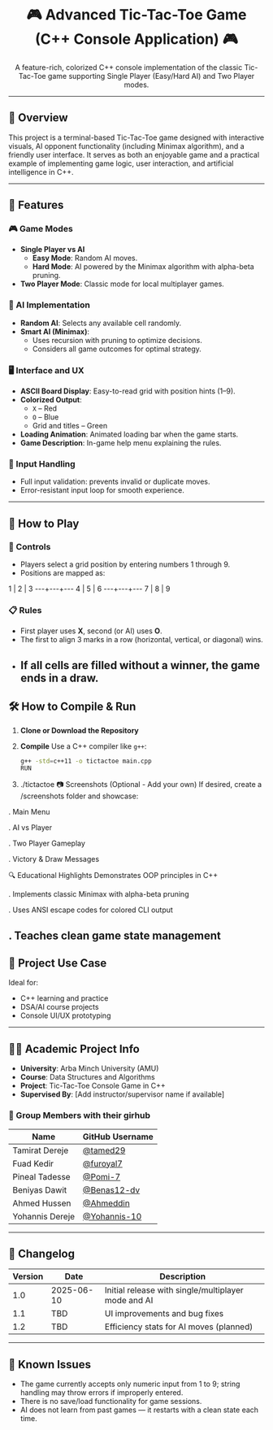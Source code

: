 <h1 align="center">🎮 Advanced Tic-Tac-Toe Game (C++ Console Application) 🎮</h1>

<p align="center">
  A feature-rich, colorized C++ console implementation of the classic Tic-Tac-Toe game supporting Single Player (Easy/Hard AI) and Two Player modes.
</p>

---

## 📌 Overview

This project is a terminal-based Tic-Tac-Toe game designed with interactive visuals, 
AI opponent functionality (including Minimax algorithm), and a friendly user interface. 
It serves as both an enjoyable game and a practical example of implementing game logic, 
user interaction, and artificial intelligence in C++.

---
## 🎯 Features

### 🎮 Game Modes
- **Single Player vs AI**
  - **Easy Mode**: Random AI moves.
  - **Hard Mode**: AI powered by the Minimax algorithm with alpha-beta pruning.
- **Two Player Mode**: Classic mode for local multiplayer games.

### 🧠 AI Implementation
- **Random AI**: Selects any available cell randomly.
- **Smart AI (Minimax)**:
  - Uses recursion with pruning to optimize decisions.
  - Considers all game outcomes for optimal strategy.

### 🖥️ Interface and UX
- **ASCII Board Display**: Easy-to-read grid with position hints (1–9).
- **Colorized Output**:
  - `X` – Red
  - `O` – Blue
  - Grid and titles – Green
- **Loading Animation**: Animated loading bar when the game starts.
- **Game Description**: In-game help menu explaining the rules.

### 🧪 Input Handling
- Full input validation: prevents invalid or duplicate moves.
- Error-resistant input loop for smooth experience.

---

## 🏁 How to Play

### 🎲 Controls
- Players select a grid position by entering numbers 1 through 9.
- Positions are mapped as:

1 | 2 | 3
---+---+---
4 | 5 | 6
---+---+---
7 | 8 | 9


### 📋 Rules
- First player uses **X**, second (or AI) uses **O**.
- The first to align 3 marks in a row (horizontal, vertical, or diagonal) wins.
- If all cells are filled without a winner, the game ends in a draw.
  ---

## 🛠️ How to Compile & Run

1. **Clone or Download the Repository**

2. **Compile**
   Use a C++ compiler like `g++`:
   ```bash
   g++ -std=c++11 -o tictactoe main.cpp
   RUN 
3. ./tictactoe
📷 Screenshots (Optional - Add your own)
If desired, create a /screenshots folder and showcase:

. Main Menu

. AI vs Player

. Two Player Gameplay

. Victory & Draw Messages

🔍 Educational Highlights
Demonstrates OOP principles in C++

. Implements classic Minimax with alpha-beta pruning

. Uses ANSI escape codes for colored CLI output

. Teaches clean game state management
---

## 🏫 Project Use Case

Ideal for:

* C++ learning and practice
* DSA/AI course projects
* Console UI/UX prototyping
---

## 🧑‍🎓 Academic Project Info

- **University**: Arba Minch University (AMU)
- **Course**: Data Structures and Algorithms
- **Project**: Tic-Tac-Toe Console Game in C++
- **Supervised By**: [Add instructor/supervisor name if available]

### 👥 Group Members with their girhub 

| Name             | GitHub Username   |
|------------------|-------------------|
| Tamirat Dereje   | [@tamed29](https://github.com/tamed29)       |
| Fuad Kedir       | [@furoyal7](https://github.com/furoyal7)     |
| Pineal Tadesse   | [@Pomi-7](https://github.com/Pomi-7)         |
| Beniyas Dawit    | [@Benas12-dv](https://github.com/Benas12-dv) |
| Ahmed Hussen     | [@Ahmeddin](https://github.com/Ahmeddin)     |
| Yohannis Dereje  | [@Yohannis-10](https://github.com/Yohannis-10) |

---

## 🔄 Changelog

| Version | Date       | Description                                 |
|---------|------------|---------------------------------------------|
| 1.0     | 2025-06-10 | Initial release with single/multiplayer mode and AI |
| 1.1     | TBD        | UI improvements and bug fixes               |
| 1.2     | TBD        | Efficiency stats for AI moves (planned)     |

---

## 🐞 Known Issues

- The game currently accepts only numeric input from 1 to 9; string handling may throw errors if improperly entered.
- There is no save/load functionality for game sessions.
- AI does not learn from past games — it restarts with a clean state each time.
